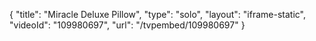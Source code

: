 {
    "title": "Miracle Deluxe Pillow",
    "type": "solo",
    "layout": "iframe-static",
    "videoId": "109980697",
    "url": "\/tvpembed\/109980697"
}